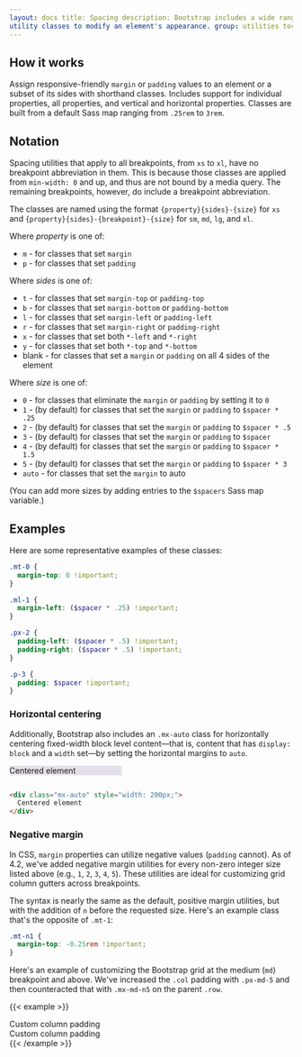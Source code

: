 ```yaml
---
layout: docs title: Spacing description: Bootstrap includes a wide range of shorthand responsive margin and padding
utility classes to modify an element's appearance. group: utilities toc: true
---
```


## How it works

Assign responsive-friendly `margin` or `padding` values to an element or a subset of its sides with shorthand classes.
Includes support for individual properties, all properties, and vertical and horizontal properties. Classes are built
from a default Sass map ranging from `.25rem` to `3rem`.

## Notation

Spacing utilities that apply to all breakpoints, from `xs` to `xl`, have no breakpoint abbreviation in them. This is
because those classes are applied from `min-width: 0` and up, and thus are not bound by a media query. The remaining
breakpoints, however, do include a breakpoint abbreviation.

The classes are named using the format `{property}{sides}-{size}` for `xs` and `{property}{sides}-{breakpoint}-{size}`
for `sm`, `md`, `lg`, and `xl`.

Where *property* is one of:

* `m` - for classes that set `margin`
* `p` - for classes that set `padding`

Where *sides* is one of:

* `t` - for classes that set `margin-top` or `padding-top`
* `b` - for classes that set `margin-bottom` or `padding-bottom`
* `l` - for classes that set `margin-left` or `padding-left`
* `r` - for classes that set `margin-right` or `padding-right`
* `x` - for classes that set both `*-left` and `*-right`
* `y` - for classes that set both `*-top` and `*-bottom`
* blank - for classes that set a `margin` or `padding` on all 4 sides of the element

Where *size* is one of:

* `0` - for classes that eliminate the `margin` or `padding` by setting it to `0`
* `1` - (by default) for classes that set the `margin` or `padding` to `$spacer * .25`
* `2` - (by default) for classes that set the `margin` or `padding` to `$spacer * .5`
* `3` - (by default) for classes that set the `margin` or `padding` to `$spacer`
* `4` - (by default) for classes that set the `margin` or `padding` to `$spacer * 1.5`
* `5` - (by default) for classes that set the `margin` or `padding` to `$spacer * 3`
* `auto` - for classes that set the `margin` to auto

(You can add more sizes by adding entries to the `$spacers` Sass map variable.)

## Examples

Here are some representative examples of these classes:

```scss
.mt-0 {
  margin-top: 0 !important;
}

.ml-1 {
  margin-left: ($spacer * .25) !important;
}

.px-2 {
  padding-left: ($spacer * .5) !important;
  padding-right: ($spacer * .5) !important;
}

.p-3 {
  padding: $spacer !important;
}
```

### Horizontal centering

Additionally, Bootstrap also includes an `.mx-auto` class for horizontally centering fixed-width block level
content—that is, content that has `display: block` and a `width` set—by setting the horizontal margins to `auto`.

<div class="bd-example">
  <div class="mx-auto" style="width: 200px; background-color: rgba(86,61,124,.15);">
    Centered element
  </div>
</div>

```html

<div class="mx-auto" style="width: 200px;">
  Centered element
</div>
```

### Negative margin

In CSS, `margin` properties can utilize negative values (`padding` cannot). As of 4.2, we've added negative margin
utilities for every non-zero integer size listed above (e.g., `1`, `2`, `3`, `4`, `5`). These utilities are ideal for
customizing grid column gutters across breakpoints.

The syntax is nearly the same as the default, positive margin utilities, but with the addition of `n` before the
requested size. Here's an example class that's the opposite of `.mt-1`:

```scss
.mt-n1 {
  margin-top: -0.25rem !important;
}
```

Here's an example of customizing the Bootstrap grid at the medium (`md`) breakpoint and above. We've increased
the `.col` padding with `.px-md-5` and then counteracted that with `.mx-md-n5` on the parent `.row`.

{{< example >}}
<div class="row mx-md-n5">
  <div class="col px-md-5"><div class="p-3 border bg-light">Custom column padding</div></div>
  <div class="col px-md-5"><div class="p-3 border bg-light">Custom column padding</div></div>
</div>
{{< /example >}}
